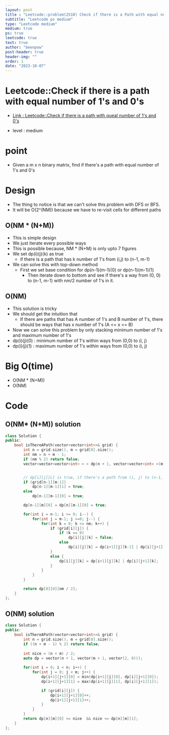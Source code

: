 ```yaml
---
layout: post
title : "Leetcode::problem(2510) Check if there is a Path with equal number of 1's and 0's"
subtitle: "Leetcode ps medium"
type: "Leetcode medium"
medium: true
ps: true
leetcode: true
text: true
author: "beenpow"
post-header: true
header-img: ""
order: 1
date: "2023-10-07"
---
```


# Leetcode::Check if there is a path with equal number of 1's and 0's
- [Link : Leetcode::Check if there is a path with queal number of 1's and 0's](https://leetcode.com/problems/check-if-there-is-a-path-with-equal-number-of-0s-and-1s/description/?envType=study-plan-v2&envId=google-spring-23-high-frequency)

- level : medium

# point
- Given a m x n binary matrix, find if there's a path with equal number of 1's and 0's

# Design
- The thing to notice is that we can't solve this problem with DFS or BFS.
- It will be O(2^(NM)) because we have to re-visit cells for different paths

## O(NM * (N+M))
- This is simple design
- We just iterate every possible ways
- This is possible because, NM * (N+M) is only upto 7 figures
- We set dp(i)(j)(k) as true
  - if there is a path that has k number of 1's from (i,j) to (n-1, m-1)
- We can solve this with top-down method
  - First we set base condition for dp(n-1)(m-1)(0) or dp(n-1)(m-1)(1)
	- Then iterate down to bottom and see if there's a way from (0, 0) to (n-1, m-1) with nm/2 number of 1's in it.

## O(NM)
- This solution is tricky
- We should get the intuition that
  - If there are paths that has A number of 1's and B number of 1's, there should be ways that has x number of 1's (A <= x <= B)
- Now we can solve this problem by only stacking minimum number of 1's and maximum number of 1's
- dp(i)(j)(0) : minimum number of 1's within ways from (0,0) to (i, j)
- dp(i)(j)(1) : maximum number of 1's within ways from (0,0) to (i, j)

# Big O(time)
- O(NM * (N+M))
- O(NM)

# Code

## O(NM* (N+M)) solution

```cpp
class Solution {
public:
    bool isThereAPath(vector<vector<int>>& grid) {
        int n = grid.size(), m = grid[0].size();
        int nm = n + m - 1;
        if (nm % 2) return false;
        vector<vector<vector<int> > > dp(n + 1, vector<vector<int> >(m + 1, vector<int>(nm + 1, false)));


        // dp[i][j][L] is true, if there's a path from (i, j) to (n-1, m-1) that has L number 1's.
        if (grid[n-1][m-1])
            dp[n-1][m-1][1] = true;
        else
            dp[n-1][m-1][0] = true;

        dp[n-1][m][0] = dp[n][m-1][0] = true;

        for(int i = n-1; i >= 0; i--) {
            for(int j = m-1; j >=0; j--) {
                for(int k = 0; k <= nm; k++) {
                    if (grid[i][j]) {
                        if (k == 0)
                            dp[i][j][k] = false;
                        else
                            dp[i][j][k] = dp[i+1][j][k-1] | dp[i][j+1][k-1];
                    }
                    else {
                        dp[i][j][k] = dp[i+1][j][k] | dp[i][j+1][k];
                    }
                }
            }
        }

        return dp[0][0][nm / 2];
    }
};
```

## O(NM) solution

```cpp
class Solution {
public:
    bool isThereAPath(vector<vector<int>>& grid) {
        int n = grid.size(), m = grid[0].size();
        if ((n + m - 1) % 2) return false;
        
        int nice = (n + m) / 2;
        auto dp = vector(n + 1, vector(m + 1, vector(2, 0)));
        
        for(int i = 0; i < n; i++) {
            for(int j = 0; j < m; j++) {
                dp[i+1][j+1][0] = min(dp[i+1][j][0], dp[i][j+1][0]);
                dp[i+1][j+1][1] = max(dp[i+1][j][1], dp[i][j+1][1]);

                if (grid[i][j]) {
                    dp[i+1][j+1][0]++;
                    dp[i+1][j+1][1]++;
                }
            }
        }
        return dp[n][m][0] <= nice  && nice <= dp[n][m][1];
    }
};
```
